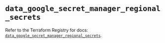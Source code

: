# `data_google_secret_manager_regional_secrets`

Refer to the Terraform Registry for docs: [`data_google_secret_manager_regional_secrets`](https://registry.terraform.io/providers/hashicorp/google/6.45.0/docs/data-sources/secret_manager_regional_secrets).
